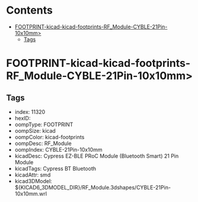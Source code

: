 



Contents
========

* [FOOTPRINT-kicad-kicad-footprints-RF_Module-CYBLE-21Pin-10x10mm>](#footprint-kicad-kicad-footprints-rf_module-cyble-21pin-10x10mm)
	* [Tags](#tags)

# FOOTPRINT-kicad-kicad-footprints-RF_Module-CYBLE-21Pin-10x10mm>

## Tags

- index: 11320
- hexID: 
- oompType: FOOTPRINT
- oompSize: kicad
- oompColor: kicad-footprints
- oompDesc: RF_Module
- oompIndex: CYBLE-21Pin-10x10mm
- kicadDesc: Cypress EZ-BLE PRoC Module (Bluetooth Smart) 21 Pin Module
- kicadTags: Cypress BT Bluetooth
- kicadAttr: smd
- kicad3DModel: ${KICAD6_3DMODEL_DIR}/RF_Module.3dshapes/CYBLE-21Pin-10x10mm.wrl
